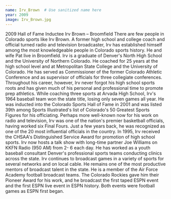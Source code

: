 ```yaml
---
name: Irv_Brown  # Use sanitized name here
year: 2009
image: Irv_Brown.jpg
---
```


2009 Hall of Fame Inductee Irv Brown – Broomfield
There are few people in Colorado sports like Irv Brown. A former high school and college coach
and official turned radio and television broadcaster, Irv has established himself among the most
knowledgeable people in Colorado sports history. He and wife Pat live in Broomfield.
Irv is a graduate of Denver's North High School and the University of Northern Colorado. He
coached for 25 years at the high school level and at Metropolitan State College and the
University of Colorado. He has served as Commissioner of the former Colorado Athletic
Conference and as supervisor of officials for three collegiate conferences.
Throughout his career, however, Irv never forgot his high school sports roots and has given
much of his personal and professional time to promote prep athletics.
While coaching three sports at Arvada High School, Irv's 1964 baseball team won the state title,
losing only seven games all year. He was inducted into the Colorado Sports Hall of Fame in 2001
and was listed 39th among Sports Illustrated's list of Colorado's 50 Greatest Sports Figures for
his officiating.
Perhaps more well-known now for his work on radio and television, Irv was one of the nation's
premier basketball officials, having worked six Final Fours. Just a few years back, he was
recognized as one of the 20 most influential officials in the country. In 1995, Irv received the
CHSAA's Distinguished Service Award for promotion of high school sports.
Irv now hosts a talk show with long-time partner Joe Williams on KKFN Radio (950 AM) from 2-
6 each day. He has worked as a youth baseball consultant Denver's professional sports teams
conducting clinics across the state. Irv continues to broadcast games in a variety of sports for
several networks and on local cable. He remains one of the most productive mentors of
broadcast talent in the state. He is a member of the Air Force Academy football broadcast teams.
The Colorado Rockies gave him their Pioneer Award for his work, and he broadcast the first
taped ESPN event and the first ESPN live event in ESPN history. Both events were football
games as ESPN first began.